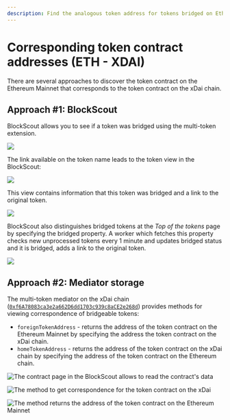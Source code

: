 ```yaml
---
description: Find the analogous token address for tokens bridged on Ethereum and xDai
---
```


# Corresponding token contract addresses \(ETH - XDAI\)

There are several approaches to discover the token contract on the Ethereum Mainnet that corresponds to the token contract on the xDai chain.

## Approach \#1: BlockScout

BlockScout allows you to see if a token was bridged using the multi-token extension.

![](../../.gitbook/assets/image%20%2890%29.png)

The link available on the token name leads to the token view in the BlockScout:

![](../../.gitbook/assets/image%20%2870%29.png)

This view contains information that this token was bridged and a link to the original token.

![](../../.gitbook/assets/image%20%2858%29.png)

BlockScout also distinguishes bridged tokens at the _Top of the tokens_ page by specifying the bridged property. A worker which fetches this property checks new unprocessed tokens every 1 minute and updates bridged status and it is bridged, adds a link to the original token.

![](../../.gitbook/assets/image-2-.png)

## Approach \#2: Mediator storage

The multi-token mediator on the xDai chain \([`0xf6A78083ca3e2a662D6dd1703c939c8aCE2e268d`](https://blockscout.com/xdai/mainnet/address/0xf6A78083ca3e2a662D6dd1703c939c8aCE2e268d)\) provides methods for viewing correspondence of bridgeable tokens:

* `foreignTokenAddress` - returns the address of the token contract on the Ethereum Mainnet by specifying the address the token contract on the xDai chain.
* `homeTokenAddress` - returns the address of the token contract on the xDai chain by specifying the address of the token contract on the Ethereum chain.

![The contract page in the BlockScout allows to read the contract&apos;s data](../../.gitbook/assets/image%20%2892%29.png)

![The method to get correspondence for the token contract on the xDai](../../.gitbook/assets/image%20%2862%29.png)

![The method returns the address of the token contract on the Ethereum Mainnet](../../.gitbook/assets/image%20%2864%29.png)

